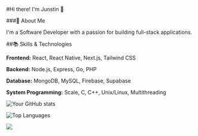 #Hi there! I'm Junstin 👋

###🚀 About Me

I'm a Software Developer with a passion for building full-stack applications.

##📚 Skills & Technologies

**Frontend:** React, React Native, Next.js, Tailwind CSS

**Backend:** Node.js, Express, Go, PHP

**Database:** MongoDB, MySQL, Firebase, Supabase

**System Programming:** Scale, C, C++, Unix/Linux, Multithreading

![Your GitHub stats](https://github-readme-stats.vercel.app/api?username=Junstinr&show_icons=true&theme=radical)

![Top Languages](https://github-readme-stats.vercel.app/api/top-langs/?username=Junstinr&layout=compact&theme=radical)

![](https://komarev.com/ghpvc/?username=Junstinr&color=blue)


<!--
**Junstinr/Junstinr** is a ✨ _special_ ✨ repository because its `README.md` (this file) appears on your GitHub profile.

Here are some ideas to get you started:

- 🔭 I’m currently working on ...
- 🌱 I’m currently learning ...
- 👯 I’m looking to collaborate on ...
- 🤔 I’m looking for help with ...
- 💬 Ask me about ...
- 📫 How to reach me: ...
- 😄 Pronouns: ...
- ⚡ Fun fact: ...
-->
